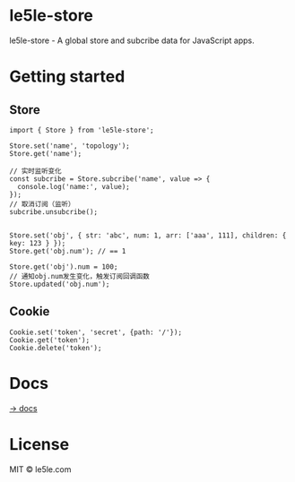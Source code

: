 # le5le-store

le5le-store - A global store and subcribe data for JavaScript apps.

# Getting started

## Store

```
import { Store } from 'le5le-store';

Store.set('name', 'topology');
Store.get('name');

// 实时监听变化
const subcribe = Store.subcribe('name', value => {
  console.log('name:', value);
});
// 取消订阅（监听）
subcribe.unsubcribe();


Store.set('obj', { str: 'abc', num: 1, arr: ['aaa', 111], children: { key: 123 } });
Store.get('obj.num'); // == 1

Store.get('obj').num = 100;
// 通知obj.num发生变化，触发订阅回调函数
Store.updated('obj.num');
```

## Cookie

```
Cookie.set('token', 'secret', {path: '/'});
Cookie.get('token');
Cookie.delete('token');
```

# Docs

[→ docs](https://www.yuque.com/alsmile/le5le-store)

# License

MIT © le5le.com
